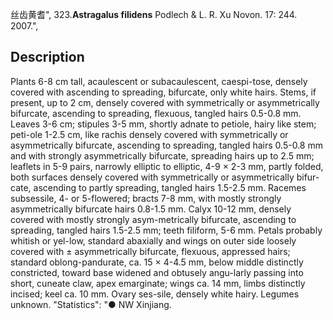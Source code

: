 丝齿黄耆",
323.**Astragalus filidens** Podlech & L. R. Xu Novon. 17: 244. 2007.",

## Description
Plants 6-8 cm tall, acaulescent or subacaulescent, caespi-tose, densely covered with ascending to spreading, bifurcate, only white hairs. Stems, if present, up to 2 cm, densely covered with symmetrically or asymmetrically bifurcate, ascending to spreading, flexuous, tangled hairs 0.5-0.8 mm. Leaves 3-6 cm; stipules 3-5 mm, shortly adnate to petiole, hairy like stem; peti-ole 1-2.5 cm, like rachis densely covered with symmetrically or asymmetrically bifurcate, ascending to spreading, tangled hairs 0.5-0.8 mm and with strongly asymmetrically bifurcate, spreading hairs up to 2.5 mm; leaflets in 5-9 pairs, narrowly elliptic to elliptic, 4-9 × 2-3 mm, partly folded, both surfaces densely covered with symmetrically or asymmetrically bifur-cate, ascending to partly spreading, tangled hairs 1.5-2.5 mm. Racemes subsessile, 4- or 5-flowered; bracts 7-8 mm, with mostly strongly asymmetrically bifurcate hairs 0.8-1.5 mm. Calyx 10-12 mm, densely covered with mostly strongly asym-metrically bifurcate, ascending to spreading, tangled hairs 1.5-2.5 mm; teeth filiform, 5-6 mm. Petals probably whitish or yel-low, standard abaxially and wings on outer side loosely covered with ± asymmetrically bifurcate, flexuous, appressed hairs; standard oblong-pandurate, ca. 15 × 4-4.5 mm, below middle distinctly constricted, toward base widened and obtusely angu-larly passing into short, cuneate claw, apex emarginate; wings ca. 14 mm, limbs distinctly incised; keel ca. 10 mm. Ovary ses-sile, densely white hairy. Legumes unknown.
  "Statistics": "● NW Xinjiang.
